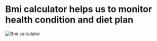 # Bmi calculator helps us to monitor health condition and diet plan
![Bmi calculator](https://user-images.githubusercontent.com/109327528/215051631-10bf87bd-9e9c-4ef0-94de-4f781c92c3d5.png)
